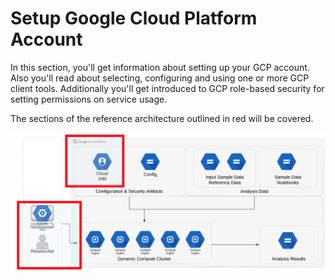 # Setup Google Cloud Platform Account

In this section, you'll get information about setting up your GCP account.  Also you'll read about selecting, configuring and using one or more GCP client tools.  Additionally you'll get introduced to GCP role-based security for setting permissions on service usage.

The sections of the reference architecture outlined in red will be covered.

[![gcp-iam](/images/iam.png)]()